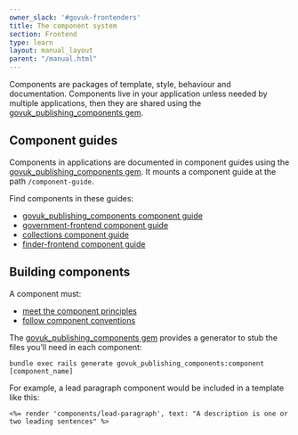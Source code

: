 ```yaml
---
owner_slack: '#govuk-frontenders'
title: The component system
section: Frontend
type: learn
layout: manual_layout
parent: "/manual.html"
---
```


Components are packages of template, style, behaviour and documentation. Components live in your application unless needed by multiple applications, then they are shared using the [govuk_publishing_components gem](https://github.com/alphagov/govuk_publishing_components).

## Component guides

Components in applications are documented in component guides using the [govuk_publishing_components gem](https://github.com/alphagov/govuk_publishing_components). It mounts a component guide at the path `/component-guide`.

Find components in these guides:

* [govuk_publishing_components component guide](https://components.publishing.service.gov.uk/component-guide)
* [government-frontend component guide](https://government-frontend.herokuapp.com/component-guide/)
* [collections component guide](https://govuk-collections.herokuapp.com/component-guide/)
* [finder-frontend component guide](https://finder-frontend.herokuapp.com/component-guide/)

## Building components

A component must:

* [meet the component principles](https://github.com/alphagov/govuk_publishing_components/blob/master/docs/component_principles.md)
* [follow component conventions](https://github.com/alphagov/govuk_publishing_components/blob/master/docs/component_conventions.md)

The [govuk_publishing_components gem](https://github.com/alphagov/govuk_publishing_components) provides a generator to stub the files you’ll need in each component:

```
bundle exec rails generate govuk_publishing_components:component [component_name]
```

For example, a lead paragraph component would be included in a template like this:

```erb
<%= render 'components/lead-paragraph', text: "A description is one or two leading sentences" %>
```
